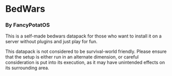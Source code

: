# BedWars

### By FancyPotatOS

This is a self-made bedwars datapack for those who want to install it on a server without plugins and just play for fun.

This datapack is not considered to be survival-world friendly. Please ensure that the setup is either run in an alternate dimension, or careful consideration is put into its execution, as it may have unintended effects on its surrounding area.